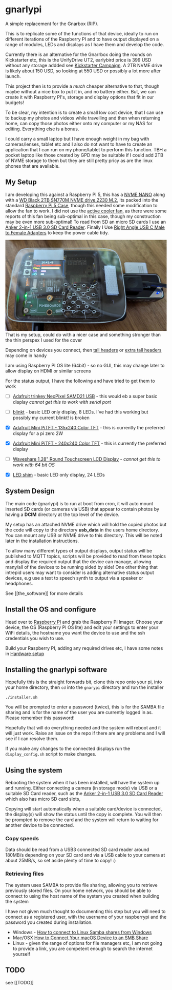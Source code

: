 # gnarlypi

A simple replacement for the Gnarbox (RIP). 

This is to replicate some of the functions of that device, ideally to run on different iterations of the Raspberry PI and to have output displayed on a range of modules, LEDs and displays as I have them and develop the code.

Currently there is an alternative for the Gnarrbox doing the rounds on Kickstarter etc, this is the UnifyDrive UT2, earlybird price is 399 USD without any storage addded see [Kickstarter Campaign](https://www.kickstarter.com/projects/1945743381/ut2-redefining-portable-storage-solutions). A 2TB NVME drive is likely about 150 USD, so looking at 550 USD or possibly a lot more after launch.

This project then is to provide a _much_ cheaper alternative to that, though maybe without a nice box to put it in, and no battery either. But, we can create it with Raspberry PI's, storage and display options that fit in our budgets!

To be clear, my intention is to create a small low cost device, that I can use to backup my photos and videos while travelling and then when returning home, can copy those photos either onto my computer or my NAS for editing. Everything else is a bonus. 

I could carry a small laptop but I have enough weight in my bag with cameras/lenses, tablet etc and I also do not want to have to create an application that I can run on my phone/tablet to perform this function. TBH a pocket laptop like those created by GPD may be suitable if I could add 2TB of NVME storage to them but they are still pretty pricy as are the linux phones that are available.

## My Setup

I am developing this against a Raspberry PI 5, this has a [NVME NANO](https://thepihut.com/products/hatdrive-nano-for-raspberry-pi-5) along with a [WD Black 2TB SN770M   NVME drive 2230 M.2](https://www.amazon.co.uk/dp/B0CN17F7XC), its packed into the standard [Raspberry Pi 5 Case](https://thepihut.com/products/raspberry-pi-5-case), though this needed some modification to allow the fan to work. I did not use the [active cooler fan](https://thepihut.com/products/active-cooler-for-raspberry-pi-5), as there were some reports of this fan being sub-optimal in this case, though my construction may be even more sub-optimal! To read from SD an micro SD cards I use an [Anker 2-in-1 USB 3.0 SD Card Reader](https://www.amazon.co.uk/gp/product/B00LFIXC8I). 
Finally I Use [Right Angle USB C Male to Female Adapters](https://www.amazon.co.uk/dp/B0BLMSDYWD) to keep the power cable tidy.

![My PI 5 in the official case, mini_pitft display, pineboards NVME nano with 2TB WD NVME, with USB SD card reader and a camera cable connected](docs/mypi.jpg)
That is my setup, could do with a nicer case and something stronger than the thin perspex I used for the cover

Depending on devices you connect, then [tall headers](https://thepihut.com/products/40-pin-extra-tall-header-push-fit-version-no-shroud) or [extra tall headers](https://thepihut.com/products/stacking-header-for-pi-a-b-pi-2-pi-3-2x20-extra-tall-header) may come in handy

I am using Raspberry PI OS lite (64bit) - so no GUI, this may change later to allow display on HDMI or similar screens

For the status output, I have the following and have tried to get them to work

- [ ] [Adafruit trinkey NeoPixel SAMD21 USB](https://thepihut.com/products/adafruit-neo-trinkey-samd21-usb-key-with-4-neopixels) - this would eb a super basic display _cannot get this to work with serial port_
- [ ] [blinkt](https://thepihut.com/products/blinkt) - basic LED only display, 8 LEDs. I've had this working but possibly my current blinkt! is broken
- [x] [Adafruit Mini PiTFT - 135x240 Color TFT](https://thepihut.com/products/adafruit-mini-pitft-135x240-color-tft-add-on-for-raspberry-pi-ada4393) - this is currently the preferred display for a pi zero 2W
- [x] [Adafruit Mini PiTFT - 240x240 Color TFT](https://thepihut.com/products/adafruit-mini-pitft-1-3-240x240-tft-add-on-for-raspberry-pi) - this is currently the preferred display

- [ ] [Waveshare 1.28" Round Touchscreen LCD Display](https://thepihut.com/products/1-28-round-touchscreen-lcd-display-module) - _cannot get this to work with 64 bit OS_

- [x] [LED shim](https://thepihut.com/products/led-shim) - basic LED only display, 24 LEDs


## System Design

The main code (gnarlypi) is to run at boot from cron, it will auto mount inserted SD cards (or cameras via USB) that appear to contain photos by having a **DCIM** directory at the top level of the device. 

My setup has an attached NVME drive which will hold the copied photos but the code will copy to the directory **usb_data** in the users home directory. You can mount any USB or NVME drive to this directory. This will be noted later in the installation instructions.

To allow many different types of output displays, output status will be published to MQTT topics, scripts will be provided to read from these topics and display the required output that the device can manage, allowing many/all of the devices to be running sided by side!
One other thing that intrepid users may want to consider is adding alternative status output devices, e.g use a text to speech synth to output via a speaker or headphones.

See [[the_software]] for more details

## Install the OS and configure

Head over to [Raspberry PI](https://www.raspberrypi.com/software/) and grab the Raspberry PI Imager. Choose your device, the OS (Raspberry PI OS lite) and edit your settings to enter your WiFi details, the hostname you want the device to use and the ssh credentials you wish to use.

Build your Raspberry PI, adding any required drives etc, I have some notes in [Hardware setup](docs/hardware_setup.md)


## Installing the gnarlypi software 

Hopefully this is the straight forwards bit, clone this repo onto your pi, into your home directory, then `cd` into the `gnarypi` directory and run the installer

```
./installer.sh
```

You will be prompted to enter a password (twice), this is for the SAMBA file sharing and is for the name of the user you are currently logged in as. Please remember this password!

Hopefully that will do everything needed and the system will reboot and it will just work. Raise an issue on the repo if there are any problems and I will see if I can resolve them.

If you make any changes to the connected displays run the `display_config.sh` script to make changes.


## Using the system

Rebooting the system when it has been installed, will have the system up and running. Either connecting a camera (in storage mode) via USB or a suitable SD Card reader, such as the [Anker 2-in-1 USB 3.0 SD Card Reader](https://www.amazon.co.uk/gp/product/B00LFIXC8I) which also has micro SD card slots,

Copying will start automatically when a suitable card/device is connected, the display(s) will show the status until the copy is complete. You will then be prompted to remove the card and the system will return to waiting for another device to be connected.

### Copy speeds

Data should be read from a USB3 connected SD card reader around 180MB/s depending on your SD card and via a USB cable to your camera at about 25MB/s, so set aside plenty of time to copy! :)

### Retrieving files

The system uses SAMBA to provide file sharing, allowing you to retrieve previously stored files. On your home network, you should be able to connect to using the host name of the system you created when building the system

I have not given much thought to documenting this step but you will need to connect as a registered user, with the username of your raspberrypi and the password you created during installation.

- Windows - [How to connect to Linux Samba shares from Windows](https://www.supportyourtech.com/articles/how-to-connect-to-smb-share-windows-11-a-step-by-step-guide/)
- Mac/OSX [How to Connect Your macOS Device to an SMB Share](https://www.techrepublic.com/article/how-to-connect-your-macos-device-to-an-smb-share/)
- Linux - given the range of options for file managers etc, I am not going to provide a link, you are competent enough to search the internet yourself 

## TODO

see [[TODO]]
